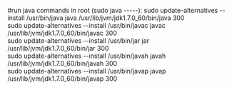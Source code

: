 #run java commands in root (sudo java -----):
    sudo update-alternatives --install /usr/bin/java java /usr/lib/jvm/jdk1.7.0_60/bin/java 300  
    sudo update-alternatives --install /usr/bin/javac javac /usr/lib/jvm/jdk1.7.0_60/bin/javac 300  
    sudo update-alternatives --install /usr/bin/jar jar /usr/lib/jvm/jdk1.7.0_60/bin/jar 300   
    sudo update-alternatives --install /usr/bin/javah javah /usr/lib/jvm/jdk1.7.0_60/bin/javah 300   
    sudo update-alternatives --install /usr/bin/javap javap /usr/lib/jvm/jdk1.7.0_60/bin/javap 300
